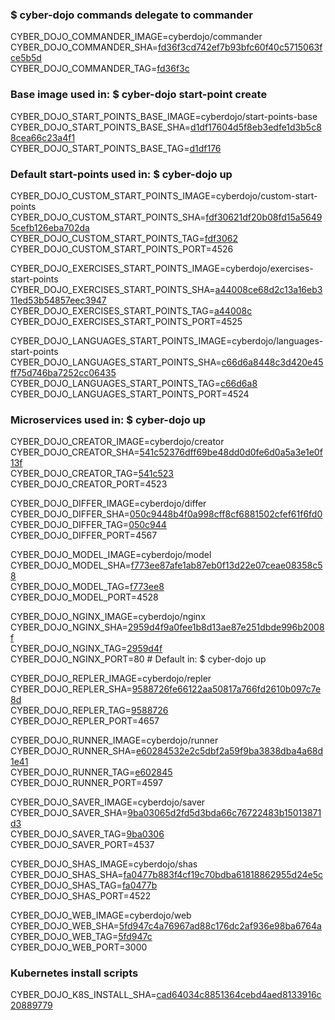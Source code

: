 ### $ cyber-dojo commands delegate to commander

CYBER_DOJO_COMMANDER_IMAGE=cyberdojo/commander  
CYBER_DOJO_COMMANDER_SHA=[fd36f3cd742ef7b93bfc60f40c5715063fce5b5d](https://github.com/cyber-dojo/commander/commit/fd36f3cd742ef7b93bfc60f40c5715063fce5b5d)  
CYBER_DOJO_COMMANDER_TAG=[fd36f3c](https://hub.docker.com/layers/cyberdojo/commander/fd36f3c/images/sha256-c8f6e57cf1a5e765810b5a875385c5e4f6c1cba9832d56cee927e1e9f32dc66e)  

### Base image used in: $ cyber-dojo start-point create

CYBER_DOJO_START_POINTS_BASE_IMAGE=cyberdojo/start-points-base  
CYBER_DOJO_START_POINTS_BASE_SHA=[d1df17604d5f8eb3edfe1d3b5c88cea66c23a4f1](https://github.com/cyber-dojo/start-points-base/commit/d1df17604d5f8eb3edfe1d3b5c88cea66c23a4f1)  
CYBER_DOJO_START_POINTS_BASE_TAG=[d1df176](https://hub.docker.com/layers/cyberdojo/start-points-base/d1df176/images/sha256-553d041c186b9fc5711ed06f56d163687d9c5d3dd982a53d6656c821a8f1b773)  

### Default start-points used in: $ cyber-dojo up

CYBER_DOJO_CUSTOM_START_POINTS_IMAGE=cyberdojo/custom-start-points  
CYBER_DOJO_CUSTOM_START_POINTS_SHA=[fdf30621df20b08fd15a56495cefb126eba702da](https://github.com/cyber-dojo/custom-start-points/commit/fdf30621df20b08fd15a56495cefb126eba702da)  
CYBER_DOJO_CUSTOM_START_POINTS_TAG=[fdf3062](https://hub.docker.com/layers/cyberdojo/custom-start-points/fdf3062/images/sha256-b6b0c66c0fdec87425550f452755fd49c8abcb9f438a83c456d4909674864db6)  
CYBER_DOJO_CUSTOM_START_POINTS_PORT=4526

CYBER_DOJO_EXERCISES_START_POINTS_IMAGE=cyberdojo/exercises-start-points  
CYBER_DOJO_EXERCISES_START_POINTS_SHA=[a44008ce68d2c13a16eb311ed53b54857eec3947](https://github.com/cyber-dojo/exercises-start-points/commit/a44008ce68d2c13a16eb311ed53b54857eec3947)  
CYBER_DOJO_EXERCISES_START_POINTS_TAG=[a44008c](https://hub.docker.com/layers/cyberdojo/exercises-start-points/a44008c/images/sha256-a15efa9e8ee31892d27661e98b82b69de9c7dac06f83f6bc76ea6522480be177)  
CYBER_DOJO_EXERCISES_START_POINTS_PORT=4525

CYBER_DOJO_LANGUAGES_START_POINTS_IMAGE=cyberdojo/languages-start-points  
CYBER_DOJO_LANGUAGES_START_POINTS_SHA=[c66d6a8448c3d420e45ff75d746ba7252cc06435](https://github.com/cyber-dojo/languages-start-points/commit/c66d6a8448c3d420e45ff75d746ba7252cc06435)  
CYBER_DOJO_LANGUAGES_START_POINTS_TAG=[c66d6a8](https://hub.docker.com/layers/cyberdojo/languages-start-points/c66d6a8/images/sha256-dde8066f489a099dc1a3d0973783e3867a3fca687c385ad9ec1a311c610d3182)  
CYBER_DOJO_LANGUAGES_START_POINTS_PORT=4524

### Microservices used in: $ cyber-dojo up

CYBER_DOJO_CREATOR_IMAGE=cyberdojo/creator  
CYBER_DOJO_CREATOR_SHA=[541c52376dff69be48dd0d0fe6d0a5a3e1e0f13f](https://github.com/cyber-dojo/creator/commit/541c52376dff69be48dd0d0fe6d0a5a3e1e0f13f)  
CYBER_DOJO_CREATOR_TAG=[541c523](https://hub.docker.com/layers/cyberdojo/creator/541c523/images/sha256-255dd80df2888979b4fba6d7b6bd3ee517af98c3807decd8a2c554dc3e028fac)  
CYBER_DOJO_CREATOR_PORT=4523

CYBER_DOJO_DIFFER_IMAGE=cyberdojo/differ  
CYBER_DOJO_DIFFER_SHA=[050c9448b4f0a998cff8cf6881502cfef61f6fd0](https://github.com/cyber-dojo/differ/commit/050c9448b4f0a998cff8cf6881502cfef61f6fd0)  
CYBER_DOJO_DIFFER_TAG=[050c944](https://hub.docker.com/layers/cyberdojo/differ/050c944/images/sha256-48d98e964d6a74a42a419b5d89872fda90502a4f6783d18d39d1b9a47b45f799)  
CYBER_DOJO_DIFFER_PORT=4567

CYBER_DOJO_MODEL_IMAGE=cyberdojo/model  
CYBER_DOJO_MODEL_SHA=[f773ee87afe1ab87eb0f13d22e07ceae08358c58](https://github.com/cyber-dojo/model/commit/f773ee87afe1ab87eb0f13d22e07ceae08358c58)  
CYBER_DOJO_MODEL_TAG=[f773ee8](https://hub.docker.com/layers/cyberdojo/model/f773ee8/images/sha256-e14a750b8b9a43b8c6c3da015456a02af89c1c3f59d6d01e931e911b1ce48ef9)  
CYBER_DOJO_MODEL_PORT=4528

CYBER_DOJO_NGINX_IMAGE=cyberdojo/nginx  
CYBER_DOJO_NGINX_SHA=[2959d4f9a0fee1b8d13ae87e251dbde996b2008f](https://github.com/cyber-dojo/nginx/commit/2959d4f9a0fee1b8d13ae87e251dbde996b2008f)  
CYBER_DOJO_NGINX_TAG=[2959d4f](https://hub.docker.com/layers/cyberdojo/nginx/2959d4f/images/sha256-be0acd520f1751ac6eac2f2af40bb47d1e8b5b15d075c2331ba27df01b4c68f5)  
CYBER_DOJO_NGINX_PORT=80 # Default in: $ cyber-dojo up

CYBER_DOJO_REPLER_IMAGE=cyberdojo/repler  
CYBER_DOJO_REPLER_SHA=[9588726fe66122aa50817a766fd2610b097c7e8d](https://github.com/cyber-dojo/repler/commit/9588726fe66122aa50817a766fd2610b097c7e8d)  
CYBER_DOJO_REPLER_TAG=[9588726](https://hub.docker.com/layers/cyberdojo/repler/9588726/images/sha256-a6681daca5a8181e8c3ab0f2b4c8a2333a80b8a6748c2e1da5ca6985b45710b8)  
CYBER_DOJO_REPLER_PORT=4657

CYBER_DOJO_RUNNER_IMAGE=cyberdojo/runner  
CYBER_DOJO_RUNNER_SHA=[e60284532e2c5dbf2a59f9ba3838dba4a68d1e41](https://github.com/cyber-dojo/runner/commit/e60284532e2c5dbf2a59f9ba3838dba4a68d1e41)  
CYBER_DOJO_RUNNER_TAG=[e602845](https://hub.docker.com/layers/cyberdojo/runner/e602845/images/sha256-a4c5eea6a945e8e377a754b3ef4d76c541278ef49e907eaf927e51e21e211566)  
CYBER_DOJO_RUNNER_PORT=4597

CYBER_DOJO_SAVER_IMAGE=cyberdojo/saver  
CYBER_DOJO_SAVER_SHA=[9ba03065d2fd5d3bda66c76722483b15013871d3](https://github.com/cyber-dojo/saver/commit/9ba03065d2fd5d3bda66c76722483b15013871d3)  
CYBER_DOJO_SAVER_TAG=[9ba0306](https://hub.docker.com/layers/cyberdojo/saver/9ba0306/images/sha256-d5b4b493b96a407d46d2ca3af0bb4e9ffd225df78a5aed105224e4120b3b9814)  
CYBER_DOJO_SAVER_PORT=4537

CYBER_DOJO_SHAS_IMAGE=cyberdojo/shas  
CYBER_DOJO_SHAS_SHA=[fa0477b883f4cf19c70bdba61818862955d24e5c](https://github.com/cyber-dojo/shas/commit/fa0477b883f4cf19c70bdba61818862955d24e5c)  
CYBER_DOJO_SHAS_TAG=[fa0477b](https://hub.docker.com/layers/cyberdojo/shas/fa0477b/images/sha256-9abe5e178cd5d678a07b8a927d782e5ad85fc41b2e2de875a5d171f1b3e8e8e4)  
CYBER_DOJO_SHAS_PORT=4522

CYBER_DOJO_WEB_IMAGE=cyberdojo/web  
CYBER_DOJO_WEB_SHA=[5fd947c4a76967ad88c176dc2af936e98ba6764a](https://github.com/cyber-dojo/web/commit/5fd947c4a76967ad88c176dc2af936e98ba6764a)  
CYBER_DOJO_WEB_TAG=[5fd947c](https://hub.docker.com/layers/cyberdojo/web/5fd947c/images/sha256-d7d65db0cee19bd15b453a4952e4cc4dc40bc2f3444b6e48db8077351bf9b2ea)  
CYBER_DOJO_WEB_PORT=3000

### Kubernetes install scripts
CYBER_DOJO_K8S_INSTALL_SHA=[cad64034c8851364cebd4aed8133916c20889779](https://github.com/cyber-dojo/k8s-install/commit/cad64034c8851364cebd4aed8133916c20889779)  
